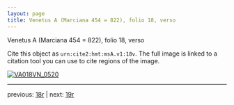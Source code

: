 ```yaml
---
layout: page
title: Venetus A (Marciana 454 = 822), folio 18, verso
---
```


Venetus A (Marciana 454 = 822), folio 18, verso

Cite this object as `urn:cite2:hmt:msA.v1:18v`.  The full image is linked to a citation tool you can use to cite regions of the image.

[![VA018VN_0520](http://www.homermultitext.org/iipsrv?IIIF=/project/homer/pyramidal/deepzoom/hmt/vaimg/2017a/VA018VN_0520.tif/full/800,/0/default.jpg)](http://www.homermultitext.org/ict2/?urn=urn:cite2:hmt:vaimg.2017a:VA018VN_0520) 

---

previous:  [18r](../18r/) | next: [19r](../19r/)